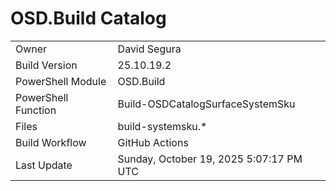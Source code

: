 ﻿# OSD.Build Catalog

| | |
|-|-|
| Owner | David Segura |
| Build Version | 25.10.19.2 |
| PowerShell Module | OSD.Build |
| PowerShell Function | Build-OSDCatalogSurfaceSystemSku |
| Files | build-systemsku.* |
| Build Workflow | GitHub Actions |
| Last Update | Sunday, October 19, 2025 5:07:17 PM UTC |
